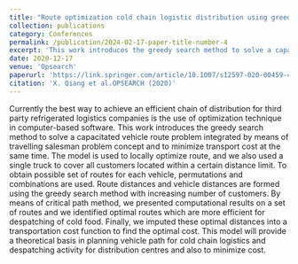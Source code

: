 ```yaml
---
title: "Route optimization cold chain logistic distribution using greedy search method"
collection: publications
category: Conferences
permalink: /publication/2024-02-17-paper-title-number-4
excerpt: 'This work introduces the greedy search method to solve a capacitated vehicle route problem integrated by means of travelling salesman problem concept and to minimize transport cost at the same time'
date: 2020-12-17 
venue: 'Opsearch'
paperurl: 'https://link.springer.com/article/10.1007/s12597-020-00459-4'
citation: 'X. Qiang et al.OPSEARCH (2020)'
---
```



Currently the best way to achieve an efficient chain of distribution for third party refrigerated logistics companies is the use of optimization technique in computer-based software. This work introduces the greedy search method to solve a capacitated vehicle route problem integrated by means of travelling salesman problem concept and to minimize transport cost at the same time. The model is used to locally optimize route, and we also used a single truck to cover all customers located within a certain distance limit. To obtain possible set of routes for each vehicle, permutations and combinations are used. Route distances and vehicle distances are formed using the greedy search method with increasing number of customers. By means of critical path method, we presented computational results on a set of routes and we identified optimal routes which are more efficient for despatching of cold food. Finally, we imputed these optimal distances into a transportation cost function to find the optimal cost. This model will provide a theoretical basis in planning vehicle path for cold chain logistics and despatching activity for distribution centres and also to minimize cost.
